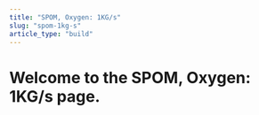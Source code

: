```yaml
---
title: "SPOM, Oxygen: 1KG/s"
slug: "spom-1kg-s"
article_type: "build"
---
```


# Welcome to the SPOM, Oxygen: 1KG/s page.
